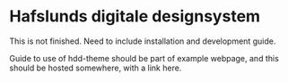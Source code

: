 # Hafslunds digitale designsystem

This is not finished. Need to include installation and development guide.

Guide to use of hdd-theme should be part of example webpage, and this should be hosted somewhere, with a link here.

